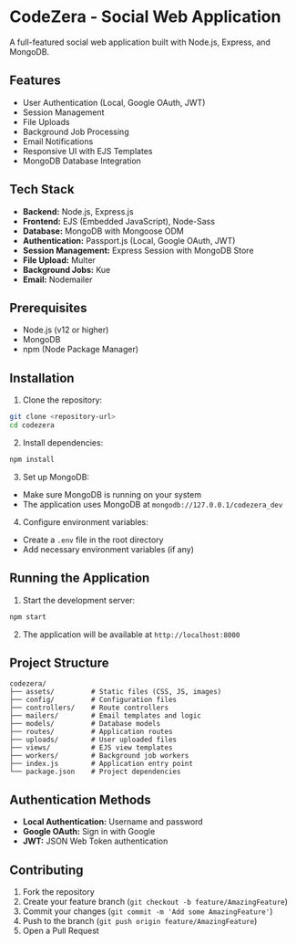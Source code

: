 # CodeZera - Social Web Application

A full-featured social web application built with Node.js, Express, and MongoDB.

## Features

- User Authentication (Local, Google OAuth, JWT)
- Session Management
- File Uploads
- Background Job Processing
- Email Notifications
- Responsive UI with EJS Templates
- MongoDB Database Integration

## Tech Stack

- **Backend:** Node.js, Express.js
- **Frontend:** EJS (Embedded JavaScript), Node-Sass
- **Database:** MongoDB with Mongoose ODM
- **Authentication:** Passport.js (Local, Google OAuth, JWT)
- **Session Management:** Express Session with MongoDB Store
- **File Upload:** Multer
- **Background Jobs:** Kue
- **Email:** Nodemailer

## Prerequisites

- Node.js (v12 or higher)
- MongoDB
- npm (Node Package Manager)

## Installation

1. Clone the repository:
```bash
git clone <repository-url>
cd codezera
```

2. Install dependencies:
```bash
npm install
```

3. Set up MongoDB:
- Make sure MongoDB is running on your system
- The application uses MongoDB at `mongodb://127.0.0.1/codezera_dev`

4. Configure environment variables:
- Create a `.env` file in the root directory
- Add necessary environment variables (if any)

## Running the Application

1. Start the development server:
```bash
npm start
```

2. The application will be available at `http://localhost:8000`

## Project Structure

```
codezera/
├── assets/         # Static files (CSS, JS, images)
├── config/         # Configuration files
├── controllers/    # Route controllers
├── mailers/        # Email templates and logic
├── models/         # Database models
├── routes/         # Application routes
├── uploads/        # User uploaded files
├── views/          # EJS view templates
├── workers/        # Background job workers
├── index.js        # Application entry point
└── package.json    # Project dependencies
```

## Authentication Methods

- **Local Authentication:** Username and password
- **Google OAuth:** Sign in with Google
- **JWT:** JSON Web Token authentication

## Contributing

1. Fork the repository
2. Create your feature branch (`git checkout -b feature/AmazingFeature`)
3. Commit your changes (`git commit -m 'Add some AmazingFeature'`)
4. Push to the branch (`git push origin feature/AmazingFeature`)
5. Open a Pull Request
